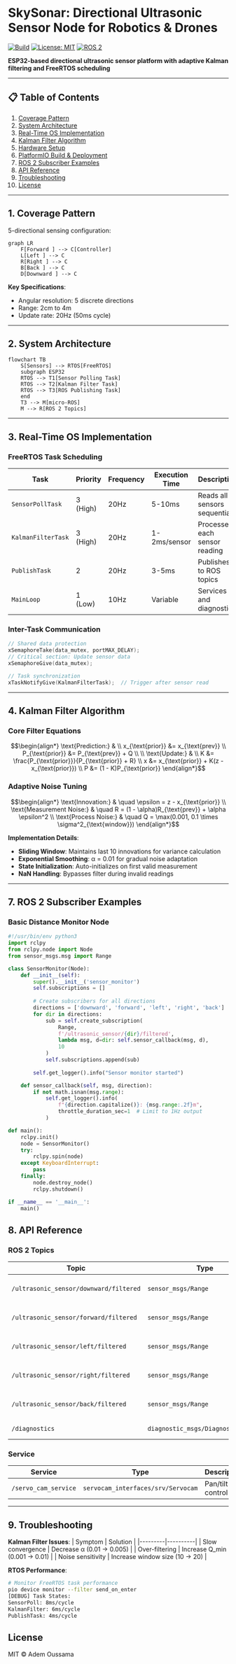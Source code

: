 # SkySonar: Directional Ultrasonic Sensor Node for Robotics & Drones

[![Build](https://img.shields.io/badge/build-passing-brightgreen)](https://github.com/Adem-Aoun/SkySonar/actions)
[![License: MIT](https://img.shields.io/badge/License-MIT-blue.svg)](LICENSE)
[![ROS 2](https://img.shields.io/badge/ROS%202-Foxy%20%7C%20Humble-brightgreen)](https://docs.ros.org)

**ESP32-based directional ultrasonic sensor platform with adaptive Kalman filtering and FreeRTOS scheduling**

---

## 📋 Table of Contents

1. [Coverage Pattern](#coverage-pattern)
2. [System Architecture](#system-architecture)
3. [Real-Time OS Implementation](#real-time-os-implementation)
4. [Kalman Filter Algorithm](#kalman-filter-algorithm)
5. [Hardware Setup](#hardware-setup)
6. [PlatformIO Build & Deployment](#platformio-build--deployment)
7. [ROS 2 Subscriber Examples](#ros-2-subscriber-examples)
8. [API Reference](#api-reference)
9. [Troubleshooting](#troubleshooting)
10. [License](#license)

---

## 1. Coverage Pattern <a name="coverage-pattern"></a>

5-directional sensing configuration:
```mermaid
graph LR
    F[Forward ] --> C[Controller]
    L[Left ] --> C
    R[Right ] --> C
    B[Back ] --> C
    D[Downward ] --> C
```

**Key Specifications**:
- Angular resolution: 5 discrete directions
- Range: 2cm to 4m
- Update rate: 20Hz (50ms cycle)

---

## 2. System Architecture <a name="system-architecture"></a>

```mermaid
flowchart TB
    S[Sensors] --> RTOS[FreeRTOS]
    subgraph ESP32
    RTOS --> T1[Sensor Polling Task]
    RTOS --> T2[Kalman Filter Task]
    RTOS --> T3[ROS Publishing Task]
    end
    T3 --> M[micro-ROS]
    M --> R[ROS 2 Topics]
```

---

## 3. Real-Time OS Implementation <a name="real-time-os-implementation"></a>

### FreeRTOS Task Scheduling
| Task               | Priority | Frequency | Execution Time | Description                     |
|--------------------|----------|-----------|----------------|---------------------------------|
| `SensorPollTask`   | 3 (High) | 20Hz      | 5-10ms         | Reads all 5 sensors sequentially|
| `KalmanFilterTask` | 3 (High) | 20Hz      | 1-2ms/sensor   | Processes each sensor reading   |
| `PublishTask`      | 2        | 20Hz      | 3-5ms          | Publishes to ROS topics         |
| `MainLoop`         | 1 (Low)  | 10Hz      | Variable       | Services and diagnostics        |

### Inter-Task Communication
```c
// Shared data protection
xSemaphoreTake(data_mutex, portMAX_DELAY);
// Critical section: Update sensor data
xSemaphoreGive(data_mutex);

// Task synchronization
xTaskNotifyGive(KalmanFilterTask);  // Trigger after sensor read
```

---

## 4. Kalman Filter Algorithm <a name="kalman-filter-algorithm"></a>

### Core Filter Equations
```math
\begin{align*}
\text{Prediction:} & \\
x_{\text{prior}} &= x_{\text{prev}} \\
P_{\text{prior}} &= P_{\text{prev}} + Q \\
\\
\text{Update:} & \\
K &= \frac{P_{\text{prior}}}{P_{\text{prior}} + R} \\
x &= x_{\text{prior}} + K(z - x_{\text{prior}}) \\
P &= (1 - K)P_{\text{prior}}
\end{align*}
```

### Adaptive Noise Tuning
```math
\begin{align*}
\text{Innovation:} & \quad \epsilon = z - x_{\text{prior}} \\
\text{Measurement Noise:} & \quad R = (1 - \alpha)R_{\text{prev}} + \alpha \epsilon^2 \\
\text{Process Noise:} & \quad Q = \max(0.001, 0.1 \times \sigma^2_{\text{window}})
\end{align*}
```

**Implementation Details**:
- **Sliding Window**: Maintains last 10 innovations for variance calculation
- **Exponential Smoothing**: α = 0.01 for gradual noise adaptation
- **State Initialization**: Auto-initializes on first valid measurement
- **NaN Handling**: Bypasses filter during invalid readings

---

## 7. ROS 2 Subscriber Examples <a name="ros-2-subscriber-examples"></a>

### Basic Distance Monitor Node
```python
#!/usr/bin/env python3
import rclpy
from rclpy.node import Node
from sensor_msgs.msg import Range

class SensorMonitor(Node):
    def __init__(self):
        super().__init__('sensor_monitor')
        self.subscriptions = []
        
        # Create subscribers for all directions
        directions = ['downward', 'forward', 'left', 'right', 'back']
        for dir in directions:
            sub = self.create_subscription(
                Range,
                f'/ultrasonic_sensor/{dir}/filtered',
                lambda msg, d=dir: self.sensor_callback(msg, d),
                10
            )
            self.subscriptions.append(sub)
        
        self.get_logger().info("Sensor monitor started")

    def sensor_callback(self, msg, direction):
        if not math.isnan(msg.range):
            self.get_logger().info(
                f"{direction.capitalize()}: {msg.range:.2f}m",
                throttle_duration_sec=1  # Limit to 1Hz output
            )

def main():
    rclpy.init()
    node = SensorMonitor()
    try:
        rclpy.spin(node)
    except KeyboardInterrupt:
        pass
    finally:
        node.destroy_node()
        rclpy.shutdown()

if __name__ == '__main__':
    main()
```
## 8. API Reference <a name="api-reference"></a>

### ROS 2 Topics
| Topic | Type | Description | QoS |
|-------|------|-------------|-----|
| `/ultrasonic_sensor/downward/filtered` | `sensor_msgs/Range` | Downward distance (m) | Best effort |
| `/ultrasonic_sensor/forward/filtered` | `sensor_msgs/Range` | Forward distance (m) | Best effort |
| `/ultrasonic_sensor/left/filtered` | `sensor_msgs/Range` | Left distance (m) | Best effort |
| `/ultrasonic_sensor/right/filtered` | `sensor_msgs/Range` | Right distance (m) | Best effort |
| `/ultrasonic_sensor/back/filtered` | `sensor_msgs/Range` | Back distance (m) | Best effort |
| `/diagnostics` | `diagnostic_msgs/DiagnosticStatus` | System health | Reliable |

### Service
| Service | Type | Description |
|---------|------|-------------|
| `/servo_cam_service` | `servocam_interfaces/srv/Servocam` | Pan/tilt control |

---

## 9. Troubleshooting <a name="troubleshooting"></a>

**Kalman Filter Issues**:
| Symptom | Solution |
|---------|----------|
| Slow convergence | Decrease α (0.01 → 0.005) |
| Over-filtering | Increase Q_min (0.001 → 0.01) |
| Noise sensitivity | Increase window size (10 → 20) |

**RTOS Performance**:
```bash
# Monitor FreeRTOS task performance
pio device monitor --filter send_on_enter
[DEBUG] Task States:
SensorPoll: 8ms/cycle
KalmanFilter: 6ms/cycle
PublishTask: 4ms/cycle
```

## License <a name="license"></a>
MIT © Adem Oussama 
```
